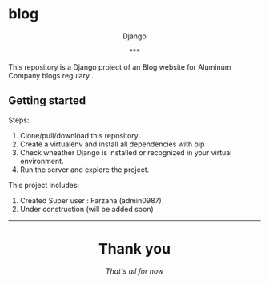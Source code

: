 # blog
 <p align="center">
  <p align="center">
    Django
  </p>
  <p align="center">
    ***
  </p>
</p>


This repository is a Django project of an Blog website for Aluminum Company blogs regulary .

<!-- <p align="center">
  <a><img src="" width="290"></a>
</p> -->

## Getting started

Steps:

1. Clone/pull/download this repository
2. Create a virtualenv and install all dependencies with pip
3. Check wheather Django is installed or recognized in your virtual environment.
4. Run the server and explore the project.

This project includes:

1. Created Super user : Farzana (admin0987)
2. Under construction (will be added soon)



---

<div align="center">
<h1>Thank you</h1>
<i>That's all for now</i><br>

<!-- <a ><img src="https://www.google.com/imgres?q=Thank%20you&imgurl=https%3A%2F%2Fwww.aim.com.au%2Fsites%2Fdefault%2Ffiles%2Ffield%2Fimage%2FAIM-Blog-Why-Thank-You-Matters-More-Than-Money-New.jpg&imgrefurl=https%3A%2F%2Fwww.aim.com.au%2Fblog%2Fwhy-thank-you-matters-more-money&docid=xZsBHQqeZK2rtM&tbnid=y_OtHtRuDqC9IM&vet=12ahUKEwiU0OGEv-iIAxVKY_UHHS4pEPQQM3oECDwQAA..i&w=1140&h=479&hcb=2&ved=2ahUKEwiU0OGEv-iIAxVKY_UHHS4pEPQQM3oECDwQAA" alt="Thankyou"></a> -->

</div>

